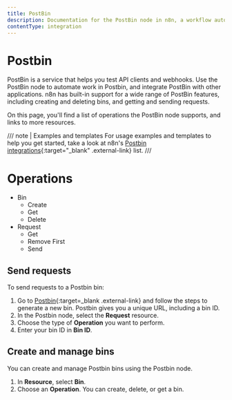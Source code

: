 ```yaml
---
title: PostBin
description: Documentation for the PostBin node in n8n, a workflow automation platform. Includes details of operations and configuration, and links to examples and credentials information.
contentType: integration
---
```


# Postbin

PostBin is a service that helps you test API clients and webhooks. Use the PostBin node to automate work in Postbin, and integrate PostBin with other applications. n8n has built-in support for a wide range of PostBin features, including creating and deleting bins, and getting and sending requests. 

On this page, you'll find a list of operations the PostBin node supports, and links to more resources.


/// note | Examples and templates
For usage examples and templates to help you get started, take a look at n8n's [Postbin integrations](https://n8n.io/integrations/postbin/){:target="_blank" .external-link} list.
///
# Operations

* Bin
	* Create
	* Get
	* Delete
* Request
	* Get
	* Remove First
	* Send

## Send requests

To send requests to a Postbin bin:

1. Go to [Postbin](https://www.toptal.com/developers/postbin/){:target=_blank .external-link} and follow the steps to generate a new bin. Postbin gives you a unique URL, including a bin ID.
2. In the Postbin node, select the **Request** resource.
3. Choose the type of **Operation** you want to perform.
4. Enter your bin ID in **Bin ID**.

## Create and manage bins

You can create and manage Postbin bins using the Postbin node. 

1. In **Resource**, select **Bin**.
2. Choose an **Operation**. You can create, delete, or get a bin.
